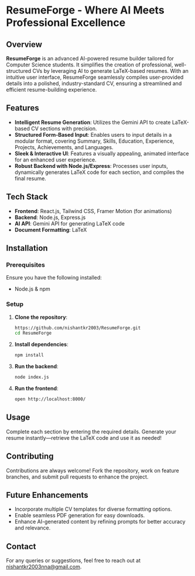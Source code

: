 # ResumeForge - Where AI Meets Professional Excellence

## Overview

**ResumeForge** is an advanced AI-powered resume builder tailored for Computer Science students. It simplifies the creation of professional, well-structured CVs by leveraging AI to generate LaTeX-based resumes. With an intuitive user interface, ResumeForge seamlessly compiles user-provided details into a polished, industry-standard CV, ensuring a streamlined and efficient resume-building experience.

## Features

- **Intelligent Resume Generation**: Utilizes the Gemini API to create LaTeX-based CV sections with precision.  
- **Structured Form-Based Input**: Enables users to input details in a modular format, covering Summary, Skills, Education, Experience, Projects, Achievements, and Languages.  
- **Sleek & Interactive UI**: Features a visually appealing, animated interface for an enhanced user experience.  
- **Robust Backend with Node.js/Express**: Processes user inputs, dynamically generates LaTeX code for each section, and compiles the final resume.

## Tech Stack

- **Frontend**: React.js, Tailwind CSS, Framer Motion (for animations)
- **Backend**: Node.js, Express.js
- **AI API**: Gemini API for generating LaTeX code
- **Document Formatting**: LaTeX

## Installation

### Prerequisites

Ensure you have the following installed:

- Node.js & npm

### Setup

1. **Clone the repository**:
   ```bash
   https://github.com/nishantkr2003/ResumeForge.git
   cd ResumeForge
   ```
2. **Install dependencies**:
   ```bash
   npm install
   ```
3. **Run the backend**:
   ```bash
   node index.js
   ```
4. **Run the frontend**:
   ```bash
   open http://localhost:8000/ 
   ```

## Usage

Complete each section by entering the required details.
Generate your resume instantly—retrieve the LaTeX code and use it as needed!

## Contributing

Contributions are always welcome! Fork the repository, work on feature branches, and submit pull requests to enhance the project.

## Future Enhancements

- Incorporate multiple CV templates for diverse formatting options.  
- Enable seamless PDF generation for easy downloads.  
- Enhance AI-generated content by refining prompts for better accuracy and relevance.

## Contact

For any queries or suggestions, feel free to reach out at [nishantkr2003nna@gmail.com](mailto\:nishantkr2003nna@gmail.com).
